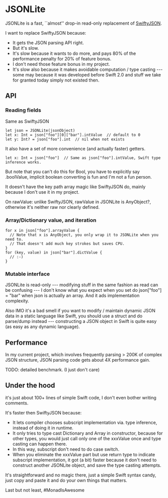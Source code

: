 # JSONLite

JSONLite is a fast, ``almost'' drop-in read-only replacement of [SwiftyJSON](https://github.com/SwiftyJSON/SwiftyJSON).

I want to replace SwiftyJSON because:

- It gets the JSON parsing API right.
- But it's slow.
- It's slow because it wants to do more, and pays 80% of the performance penalty for 20% of feature bonus.
- I don't need those feature bonus in my project.
- It's slow also because it makes avoidable computation / type casting --- some may because it was developed before Swift 2.0 and stuff we take for granted today simply not existed then.

## API

### Reading fields

Same as SwiftyJSON

    let json = JSONLite(jsonObject)
    let x: Int = json["foo"][0]["bar"].intValue  // default to 0
    let y: Int? = json["foo"].int  // nil when not exists

It also have a set of more convenience (and actually faster) getters.

    let x: Int = json["foo"]  // Same as json["foo"].intValue, Swift type inference works.

But note that you can't do this for Bool, you have to explicitly say .boolValue, implicit boolean converting is fun and I'm not a fun person.

It doesn't have the key path array magic like SwiftyJSON do, mainly because I don't use it in my project.

On rawValue: unlike SwiftyJSON, rawValue in JSONLite is AnyObject?, otherwise it's neither raw nor clearly defined.

### Array/Dictionary value, and iteration

    for x in json["foo"].arrayValue {
      // Note that x is AnyObject, you only wrap it to JSONLite when you need to.
      // That doesn't add much key strokes but saves CPU.
    }
    for (key, value) in json["bar"].dictValue {
      // :-)
    }

### Mutable interface

JSONLite is read-only --- modifying stuff in the same fashion as read can be confusing --- I don't know what you expect when you set do json["foo"] = "bar" when json is actually an array. And it ads implementation complexity.

Also IMO it's a bad smell if you want to modify / maintain dynamic JSON data in a static language like Swift, you should use a struct and do parse/dump instead --- constructing a JSON object in Swift is quite easy (as easy as any dynamic language).

## Performance

In my current project, which involves frequently parsing > 200K of complex JSON structure, JSON parsing code gets about 4X performance gain.

TODO: detailed benchmark. (I just don't care)

## Under the hood

it's just about 100+ lines of simple Swift code, I don't even bother writing
comments.

It's faster then SwiftyJSON because:

- It lets compiler chooses subscript implementation via. type inference, instead of doing it in runtime.
- It only tries to type cast Dictionary and Array in constructor, because for other types, you would just call only one of the xxxValue once and type casting can happen there.
- In this way, subscript don't need to do case switch.
- When you eliminate the xxxValue part but use return type to indicate subscript implementation, it got (a bit) faster because it don't need to construct another JSONLite object, and save the type casting attempts.

It's straightforward and no magic there, just a simple Swift syntax candy, just copy and paste it and do your own things that matters.

Last but not least, #MonadIsAwesome
